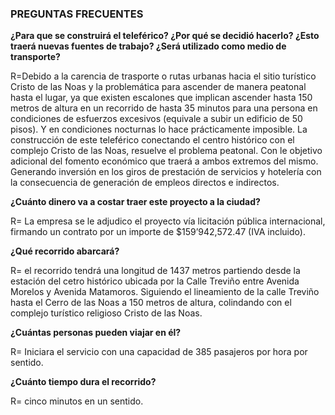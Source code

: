
### PREGUNTAS FRECUENTES

**¿Para que se construirá el teleférico? ¿Por qué se decidió hacerlo? ¿Esto traerá nuevas fuentes de trabajo? ¿Será utilizado como medio de transporte?**

R=Debido a la carencia de trasporte o rutas urbanas hacia el sitio turístico Cristo de las Noas y la problemática para ascender de manera peatonal hasta el lugar, ya que existen escalones que implican ascender hasta 150 metros de altura en un recorrido de hasta 35 minutos para una persona en condiciones de esfuerzos excesivos (equivale a subir un edificio de 50 pisos).
Y en condiciones nocturnas lo hace prácticamente imposible. La construcción de este teleférico conectando el centro histórico con el complejo Cristo de las Noas, resuelve el problema peatonal. Con le objetivo adicional del fomento económico que traerá a ambos extremos del mismo. Generando inversión en los giros de prestación de servicios y hotelería con la consecuencia de generación de empleos directos e indirectos.

**¿Cuánto dinero va a costar traer este proyecto a la ciudad?**

R= La empresa se le adjudico el proyecto vía licitación pública internacional, firmando un contrato por un importe de $159’942,572.47 (IVA incluido).

**¿Qué recorrido abarcará?**

R= el recorrido tendrá una longitud de 1437 metros partiendo desde la estación del cetro histórico ubicada por la Calle Treviño entre Avenida Morelos y Avenida Matamoros. Siguiendo el lineamiento de la calle Treviño hasta el Cerro de las Noas a 150 metros de altura, colindando con el complejo turístico religioso Cristo de las Noas.

**¿Cuántas personas pueden viajar en él?**

R= Iniciara el servicio con una capacidad de 385 pasajeros por hora por sentido.

**¿Cuánto tiempo dura el recorrido?**

R= cinco minutos en un sentido.

